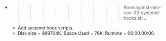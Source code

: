* >>>>>>>>> Running inst-min-con-03-systemd-hooks.sh ...
  * Add systemd hook scripts.
  * Disk size = 989704K. Space Used = 76K. Runtime = 00:00:00:00.
